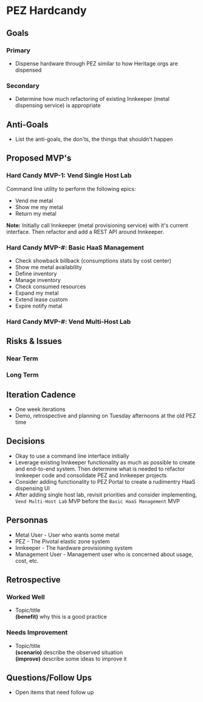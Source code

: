 # PEZ Hardcandy

## Goals
### Primary
  - Dispense hardware through PEZ similar to how Heritage orgs are dispensed

### Secondary
  - Determine how much refactoring of existing Innkeeper (metal dispensing service) is appropriate

## Anti-Goals
  - List the anti-goals, the don'ts, the things that shouldn't happen

## Proposed MVP's
### Hard Candy MVP-1: Vend Single Host Lab

Command line utility to perform the following epics:

  - Vend me metal
  - Show me my metal
  - Return my metal

__Note:__ Initially call Innkeeper (metal provisioning service) with it's current
interface. Then refactor and add a REST API around Innkeeper.

### Hard Candy MVP-#: Basic HaaS Management
  - Check showback billback (consumptions stats by cost center)
  - Show me metal availability
  - Define inventory
  - Manage inventory
  - Check consumed resources
  - Expand my metal
  - Extend lease custom
  - Expire notify metal

### Hard Candy MVP-#: Vend Multi-Host Lab

## Risks & Issues
### Near Term

### Long Term

## Iteration Cadence
  - One week iterations
  - Demo, retrospective and planning on Tuesday afternoons at the old PEZ time

## Decisions
  - Okay to use a command line interface initially
  - Leverage existing Innkeeper functionality as much as possible to create and end-to-end system. Then determine what is needed to refactor Innkeeper code and consolidate PEZ and Innkeeper projects
  - Consider adding functionality to PEZ Portal to create a rudimentry HaaS dispensing UI
  - After adding single host lab, revisit priorities and consider implementing, `Vend Multi-Host Lab` MVP before the `Basic HaaS Management` MVP

## Personnas
  - Metal User - User who wants some metal
  - PEZ  - The Pivotal elastic zone system
  - Innkeeper - The hardware provisioning system
  - Management User - Management user who is concerned about usage, cost, etc.


## Retrospective
### Worked Well
  - Topic/title  
  __(benefit)__ why this is a good practice

### Needs Improvement
  - Topic/title  
  __(scenario)__ describe the observed situation  
  __(improve)__ describe some ideas to improve it

## Questions/Follow Ups
  - Open items that need follow up
